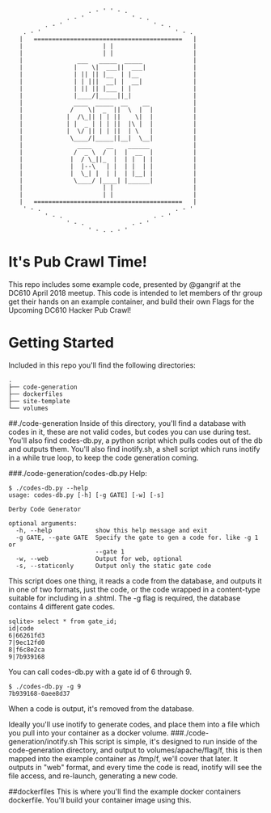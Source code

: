 ~~~
                      . - ' ' - .  
                . - '             ' - .  
          . - '                         ' - .  
    . - '                                     ' - .  
   |   =========================================   |  
   |                      | |                      |  
   |                      | |                      |  
   |               ___   _____  _____              |  
   |              |    \|  ___||  ___|             |  
   |              | || || |__  | |__               |  
   |              | | |||  __| |  __|              |  
   |              | || || |___ | |                 |  
   |              |____/|_____||_|                 |  
   |              ____  _____  __    __            |  
   |             /    \|  _  ||  \  |  |           |  
   |            |  /\_|| | | ||    \|  |           |  
   |            | |  _ | | | ||  |\ |  |           |  
   |            |  \/ || | | ||  | \   |           |  
   |             \____/|_____||__|  \__|           |  
   |               ____    __    ______            |  
   |              /  _ \  /  |  |  __  |           |  
   |             |  / \_||_  |  | |  | |           |  
   |             |  |--\   | |  | |  | |           |  
   |             |  \_| |  | |  | |__| |           |  
   |              \____/ |____| |______|           |  
   |                      | |                      |  
   |                      | |                      |  
   |   =========================================   |  
    ' - .                                     . - '  
          ' - .                         . - '  
                ' - .             . - '  
                      ' - . . - '  
~~~

# It's Pub Crawl Time!
This repo includes some example code, presented by @gangrif at the DC610 April
2018 meetup.  This code is intended to let members of thr group get their hands
on an example container, and build their own Flags for the Upcoming DC610 Hacker
Pub Crawl!  

# Getting Started
Included in this repo you'll find the following directories:
~~~
.
├── code-generation
├── dockerfiles
├── site-template
└── volumes
~~~
##./code-generation
Inside of this directory, you'll find a database with codes in it, these are not valid codes, but codes you can use during test.  You'll also find codes-db.py, a python script which pulls codes out of the db and outputs them.  You'll also find inotify.sh, a shell script which runs inotify in a while true loop, to keep the code generation coming.  

###./code-generation/codes-db.py
Help:
~~~
$ ./codes-db.py --help
usage: codes-db.py [-h] [-g GATE] [-w] [-s]

Derby Code Generator

optional arguments:
  -h, --help            show this help message and exit
  -g GATE, --gate GATE  Specify the gate to gen a code for. like -g 1 or
                        --gate 1
  -w, --web             Output for web, optional
  -s, --staticonly      Output only the static gate code
~~~
This script does one thing, it reads a code from the database, and outputs it in one of two formats, just the code, or the code wrapped in a content-type suitable for including in a .shtml.  The -g flag is required, the database contains 4 different gate codes.
~~~
sqlite> select * from gate_id;
id|code
6|66261fd3
7|9ec12fd0
8|f6c8e2ca
9|7b939168
~~~
You can call codes-db.py with a gate id of 6 through 9.  

~~~
$ ./codes-db.py -g 9
7b939168-0aee8d37
~~~
When a code is output, it's removed from the database.

Ideally you'll use inotify to generate codes, and place them into a file which you pull into your container as a docker volume.
###./code-generation/inotify.sh
This script is simple, it's designed to run inside of the code-generation directory, and output to volumes/apache/flag/f, this is then mapped into the example container as /tmp/f, we'll cover that later.  It outputs in "web" format, and every time the code is read, inotify will see the file access, and re-launch, generating a new code.  

##dockerfiles
This is where you'll find the example docker containers dockerfile.  You'll build your container image using this. 
